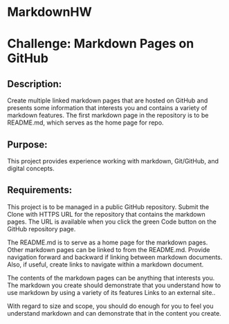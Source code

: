 # MarkdownHW

Challenge: Markdown Pages on GitHub
===================================

Description: 
------------
Create multiple linked markdown pages that are hosted on GitHub and presents some 
information that interests you and contains a variety of markdown features. The 
first markdown page in the repository is to be README.md, which serves as the home 
page for repo.

Purpose: 
--------
This project provides experience working with markdown, Git/GitHub, and digital 
concepts.

Requirements:
-------------

This project is to be managed in a public GitHub repository. Submit the Clone with 
HTTPS URL for the repository that contains the markdown pages. The URL is available 
when you click the green Code button on the GitHub repository page.

The README.md is to serve as a home page for the markdown pages. Other markdown 
pages can be linked to from the README.md. Provide navigation forward and backward 
if linking between markdown documents. Also, if useful, create links to navigate 
within a markdown document.

The contents of the markdown pages can be anything that interests you. The markdown 
you create should demonstrate that you understand how to use markdown by using a 
variety of its features Links to an external site..

With regard to size and scope, you should do enough for you to feel you understand 
markdown and can demonstrate that in the content you create.